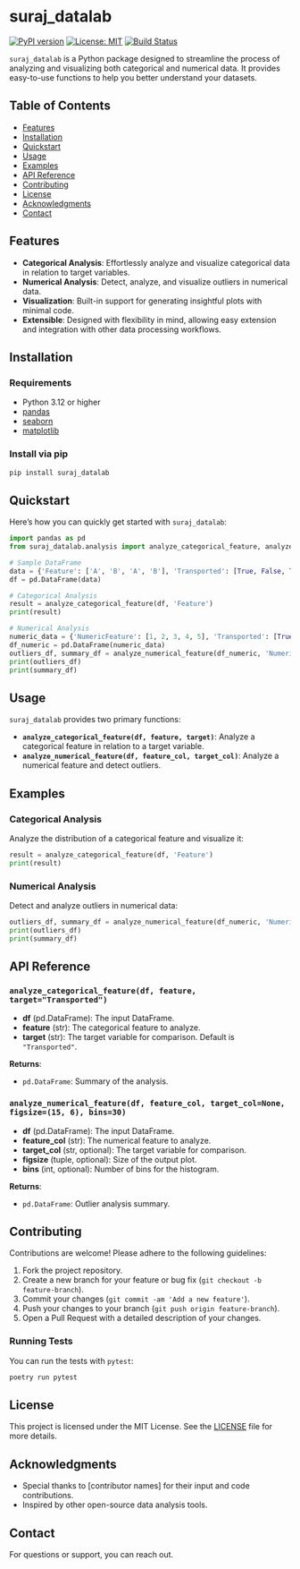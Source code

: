# suraj_datalab

<!-- [![License](https://img.shields.io/pypi/l/suraj_datalab.svg)](https://github.com/surajwate/DataLab/blob/master/LICENSE) -->
[![PyPI version](https://img.shields.io/pypi/v/suraj_datalab.svg)](https://pypi.org/project/suraj_datalab/)
[![License: MIT](https://img.shields.io/badge/License-MIT-yellow.svg)](https://opensource.org/licenses/MIT)
[![Build Status](https://github.com/surajwate/DataLab/actions/workflows/publish.yml/badge.svg)](https://github.com/surajwate/DataLab/actions)

`suraj_datalab` is a Python package designed to streamline the process of analyzing and visualizing both categorical and numerical data. It provides easy-to-use functions to help you better understand your datasets.

## Table of Contents

- [Features](#features)
- [Installation](#installation)
- [Quickstart](#quickstart)
- [Usage](#usage)
- [Examples](#examples)
- [API Reference](#api-reference)
- [Contributing](#contributing)
- [License](#license)
- [Acknowledgments](#acknowledgments)
- [Contact](#contact)

## Features

- **Categorical Analysis**: Effortlessly analyze and visualize categorical data in relation to target variables.
- **Numerical Analysis**: Detect, analyze, and visualize outliers in numerical data.
- **Visualization**: Built-in support for generating insightful plots with minimal code.
- **Extensible**: Designed with flexibility in mind, allowing easy extension and integration with other data processing workflows.

## Installation

### Requirements

- Python 3.12 or higher
- [pandas](https://pandas.pydata.org/)
- [seaborn](https://seaborn.pydata.org/)
- [matplotlib](https://matplotlib.org/)

### Install via pip

```bash
pip install suraj_datalab
```

## Quickstart

Here’s how you can quickly get started with `suraj_datalab`:

```python
import pandas as pd
from suraj_datalab.analysis import analyze_categorical_feature, analyze_numerical_feature

# Sample DataFrame
data = {'Feature': ['A', 'B', 'A', 'B'], 'Transported': [True, False, True, False]}
df = pd.DataFrame(data)

# Categorical Analysis
result = analyze_categorical_feature(df, 'Feature')
print(result)

# Numerical Analysis
numeric_data = {'NumericFeature': [1, 2, 3, 4, 5], 'Transported': [True, False, True, False, True]}
df_numeric = pd.DataFrame(numeric_data)
outliers_df, summary_df = analyze_numerical_feature(df_numeric, 'NumericFeature')
print(outliers_df)
print(summary_df)
```

## Usage

`suraj_datalab` provides two primary functions:

- **`analyze_categorical_feature(df, feature, target)`**: Analyze a categorical feature in relation to a target variable.
- **`analyze_numerical_feature(df, feature_col, target_col)`**: Analyze a numerical feature and detect outliers.

## Examples

### Categorical Analysis

Analyze the distribution of a categorical feature and visualize it:

```python
result = analyze_categorical_feature(df, 'Feature')
print(result)
```

### Numerical Analysis

Detect and analyze outliers in numerical data:

```python
outliers_df, summary_df = analyze_numerical_feature(df_numeric, 'NumericFeature')
print(outliers_df)
print(summary_df)
```

## API Reference

### `analyze_categorical_feature(df, feature, target="Transported")`

- **df** (pd.DataFrame): The input DataFrame.
- **feature** (str): The categorical feature to analyze.
- **target** (str): The target variable for comparison. Default is `"Transported"`.

**Returns**:

- `pd.DataFrame`: Summary of the analysis.

### `analyze_numerical_feature(df, feature_col, target_col=None, figsize=(15, 6), bins=30)`

- **df** (pd.DataFrame): The input DataFrame.
- **feature_col** (str): The numerical feature to analyze.
- **target_col** (str, optional): The target variable for comparison.
- **figsize** (tuple, optional): Size of the output plot.
- **bins** (int, optional): Number of bins for the histogram.

**Returns**:

- `pd.DataFrame`: Outlier analysis summary.

## Contributing

Contributions are welcome! Please adhere to the following guidelines:

1. Fork the project repository.
2. Create a new branch for your feature or bug fix (`git checkout -b feature-branch`).
3. Commit your changes (`git commit -am 'Add a new feature'`).
4. Push your changes to your branch (`git push origin feature-branch`).
5. Open a Pull Request with a detailed description of your changes.

### Running Tests

You can run the tests with `pytest`:

```bash
poetry run pytest
```

## License

This project is licensed under the MIT License. See the [LICENSE](https://github.com/surajwate/suraj_datalab/blob/master/LICENSE) file for more details.

## Acknowledgments

- Special thanks to [contributor names] for their input and code contributions.
- Inspired by other open-source data analysis tools.

## Contact

For questions or support, you can reach out.
